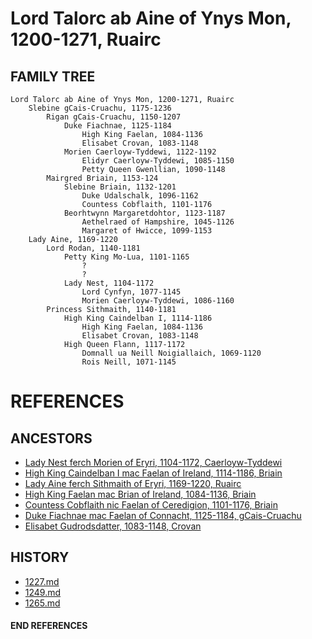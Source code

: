 # Lord Talorc ab Aine of Ynys Mon, 1200-1271, Ruairc

## FAMILY TREE 
```
Lord Talorc ab Aine of Ynys Mon, 1200-1271, Ruairc
	Slebine gCais-Cruachu, 1175-1236	
		Rigan gCais-Cruachu, 1150-1207
			Duke Fiachnae, 1125-1184
				High King Faelan, 1084-1136
				Elisabet Crovan, 1083-1148		
			Morien Caerloyw-Tyddewi, 1122-1192
				Elidyr Caerloyw-Tyddewi, 1085-1150
				Petty Queen Gwenllian, 1090-1148
		Mairgred Briain, 1153-124
			Slebine Briain, 1132-1201
				Duke Udalschalk, 1096-1162
				Countess Cobflaith, 1101-1176
			Beorhtwynn Margaretdohtor, 1123-1187
				Aethelraed of Hampshire, 1045-1126
				Margaret of Hwicce, 1099-1153
	Lady Aine, 1169-1220
		Lord Rodan, 1140-1181
			Petty King Mo-Lua, 1101-1165
				?
				?
			Lady Nest, 1104-1172
				Lord Cynfyn, 1077-1145
				Morien Caerloyw-Tyddewi, 1086-1160
		Princess Sithmaith, 1140-1181
			High King Caindelban I, 1114-1186
				High King Faelan, 1084-1136
				Elisabet Crovan, 1083-1148		
			High Queen Flann, 1117-1172
				Domnall ua Neill Noigiallaich, 1069-1120
				Rois Neill, 1071-1145
```


# REFERENCES

## ANCESTORS
* [Lady Nest ferch Morien of Eryri, 1104-1172, Caerloyw-Tyddewi](nest_ferch_morien_1104.md)
* [High King Caindelban I mac Faelan of Ireland, 1114-1186, Briain](caindelban_i_mac_faelan_1114.md)
* [Lady Aine ferch Sithmaith of Eryri, 1169-1220, Ruairc](aine_ferch_sithmaith_1169.md)
* [High King Faelan mac Brian of Ireland, 1084-1136, Briain](faelan_mac_brian_1084.md)
* [Countess Cobflaith nic Faelan of Ceredigion, 1101-1176, Briain](cobflaith_nic_faelan_1101.md)
* [Duke Fiachnae mac Faelan of Connacht, 1125-1184, gCais-Cruachu](fiachnae_mac_faelan_1125.md)
* [Elisabet Gudrodsdatter, 1083-1148, Crovan](elisabet_gudrodsdatter_1083.md)

## HISTORY
* [1227.md](../h/1227.md)
* [1249.md](../h/1249.md)
* [1265.md](../h/1265.md)

#### END REFERENCES
